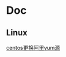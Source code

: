 # Doc
## Linux

[centos更换阿里yum源](https://github.com/chenjb04/Doc/blob/master/linux/centos7更换yum阿里源.md)

